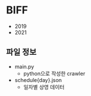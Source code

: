 # BIFF

- 2019
- 2021

## 파일 정보

- main.py
  - python으로 작성한 crawler
- schedule{day}.json
  - 일자별 상영 데이터

